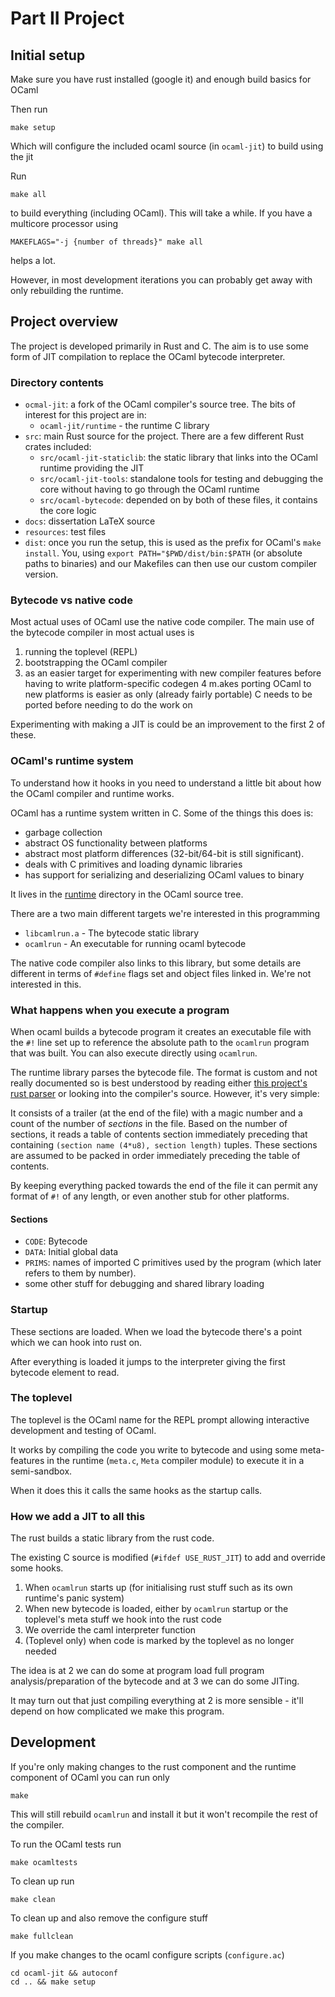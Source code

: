 # Part II Project

## Initial setup

Make sure you have rust installed (google it) and enough build basics for OCaml

Then run

    make setup

Which will configure the included ocaml source (in `ocaml-jit`) to build using
the jit

Run

    make all

to build everything (including OCaml). This will take a while. If you have a
multicore processor using

    MAKEFLAGS="-j {number of threads}" make all
    
helps a lot.

However, in most development iterations you can probably get away with only
rebuilding the runtime.

## Project overview

The project is developed primarily in Rust and C. The aim is to use some form
of JIT compilation to replace the OCaml bytecode interpreter.

### Directory contents

- `ocmal-jit`: a fork of the OCaml compiler's source tree. The bits of
   interest for this project are in:
    - `ocaml-jit/runtime` - the runtime C library
- `src`: main Rust source for the project. There are a few different Rust
  crates included:
    - `src/ocaml-jit-staticlib`: the static library that links into the OCaml
      runtime providing the JIT
    - `src/ocaml-jit-tools`: standalone tools for testing and debugging the
      core without having to go through the OCaml runtime
    - `src/ocaml-bytecode`: depended on by both of these files, it contains
      the core logic
- `docs`: dissertation LaTeX source
- `resources`: test files
- `dist`: once you run the setup, this is used as the prefix for OCaml's
  `make install`.  You, using `export PATH="$PWD/dist/bin:$PATH` (or absolute
   paths to binaries) and our Makefiles can then use our custom compiler
   version.

### Bytecode vs native code

Most actual uses of OCaml use the native code compiler. The main use of the
bytecode compiler in most actual uses is

1. running the toplevel (REPL)
2. bootstrapping the OCaml compiler
3. as an easier target for experimenting with new compiler features before
 having to write platform-specific codegen
4 m.akes porting OCaml to new platforms is easier as only (already fairly
 portable) C needs to be ported before needing to do the work on 

Experimenting with making a JIT is could be an improvement to the first 2 of
these.

### OCaml's runtime system

To understand how it hooks in you need to understand a little bit about how
the OCaml compiler and runtime works.

OCaml has a runtime system written in C. Some of the things this does is:

- garbage collection
- abstract OS functionality between platforms
- abstract most platform differences (32-bit/64-bit is still significant).
- deals with C primitives and loading dynamic libraries
- has support for serializing and deserializing OCaml values to binary

It lives in the [runtime](ocaml-jit/runtime) directory in the OCaml source tree.

There are a two main different targets we're interested in this programming

- `libcamlrun.a` - The bytecode static library
- `ocamlrun` - An executable for running ocaml bytecode

The native code compiler also links to this library, but some details are
different in terms of `#define` flags set and object files linked in. We're
not interested in this.

### What happens when you execute a program

When ocaml builds a bytecode program it creates an executable file with the `#!`
line set up to reference the absolute path to the `ocamlrun` program that was
built. You can also execute directly using `ocamlrun`.

The runtime library parses the bytecode file. The format is custom and
not really documented so is best understood by
reading either [this project's rust parser](src/ocaml-bytecode/src/trailer.rs)
or looking into the compiler's source. However, it's very simple:

It consists of a trailer (at the end of the file) with a magic number and a
count of the number of *sections* in the file. Based on the number of
sections, it reads a table of contents section immediately preceding
that containing `(section name (4*u8), section length)` tuples. These
sections are assumed to be packed in order immediately preceding the table
of contents.

By keeping everything packed towards the end of the file it can permit any
format of `#!` of any length, or even another stub for other platforms.

#### Sections

- `CODE`: Bytecode
- `DATA`: Initial global data
- `PRIMS`: names of imported C primitives used by the program (which later
 refers to them by number).
- some other stuff for debugging and shared library loading

### Startup

These sections are loaded. When we load the bytecode there's a point which we
can hook into rust on.

After everything is loaded it jumps to the interpreter giving the first
bytecode element to read.

### The toplevel

The toplevel is the OCaml name for the REPL prompt allowing interactive
development and testing of OCaml. 

It works by compiling the code you write to bytecode and using some
meta-features in the runtime (`meta.c`, `Meta` compiler module) to execute it
in a semi-sandbox.

When it does this it calls the same hooks as the startup calls.

### How we add a JIT to all this

The rust builds a static library from the rust code.

The existing C source is modified (`#ifdef USE_RUST_JIT`) to add and override
some hooks.

1. When `ocamlrun` starts up (for initialising rust stuff such as its own
   runtime's panic system)
2. When new bytecode is loaded, either by `ocamlrun` startup or the toplevel's
   meta stuff we hook into the rust code
3. We override the caml interpreter function
4. (Toplevel only) when code is marked by the toplevel as no longer needed

The idea is at 2 we can do some at program load full program
analysis/preparation of the bytecode and at 3 we can do some JITing.

It may turn out that just compiling everything at 2 is more sensible - it'll
depend on how complicated we make this program.

## Development

If you're only making changes to the rust component and the runtime component of
OCaml you can run only

    make

This will still rebuild `ocamlrun` and install it but it won't recompile the
rest of the compiler.

To run the OCaml tests run

    make ocamltests

To clean up run

    make clean
    
To clean up and also remove the configure stuff

    make fullclean
    
If you make changes to the ocaml configure scripts (`configure.ac`)

    cd ocaml-jit && autoconf
    cd .. && make setup

